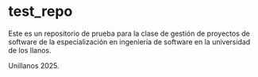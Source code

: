 # test_repo

Este es un repositorio de prueba para la clase de gestión de proyectos de software de la especialización en ingeniería de software en la universidad de los llanos.

Unillanos 2025.
